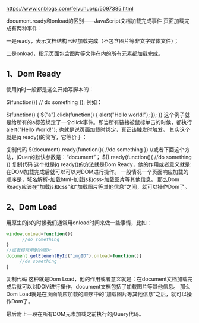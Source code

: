 https://www.cnblogs.com/feiyuhuo/p/5097385.html

document.ready和onload的区别——JavaScript文档加载完成事件
页面加载完成有两种事件：

一是ready，表示文档结构已经加载完成（不包含图片等非文字媒体文件）；

二是onload，指示页面包含图片等文件在内的所有元素都加载完成。

 

## 1、Dom Ready

使用jq时一般都是这么开始写脚本的：

$(function(){ 
      // do something 
});
例如：

$(function() {
     $("a").click(function() {
           alert("Hello world!");
      });
})
这个例子就是给所有的a标签绑定了一个click事件。即当所有链接被鼠标单击的时候，都执行 alert("Hello World!");
也就是说页面加载时绑定，真正该触发时触发。
其实这个就是jq ready()的简写，它等价于：

复制代码
$(document).ready(function(){
     //do something
})
//或者下面这个方法，jQuer的默认参数是：“document”；
$().ready(function(){
    //do something
})
复制代码
这个就是jq ready()的方法就是Dom Ready，他的作用或者意义就是:在DOM加载完成后就可以可以对DOM进行操作。
一般情况一个页面响应加载的顺序是，域名解析-加载html-加载js和css-加载图片等其他信息。
那么Dom Ready应该在“加载js和css”和“加载图片等其他信息”之间，就可以操作Dom了。

 

## 2、Dom Load

用原生的js的时候我们通常用onload时间来做一些事情，比如： 

```js
window.onload=function(){
      //do something
}
//或者经常用到的图片
document.getElementById("imgID").onload=function(){
     //do something
}
```
复制代码
这种就是Dom Load，他的作用或者意义就是：在document文档加载完成后就可以对DOM进行操作，document文档包括了加载图片等其他信息。
那么Dom Load就是在页面响应加载的顺序中的“加载图片等其他信息”之后，就可以操作Dom了。

 

最后附上一段在所有DOM元素加载之前执行的jQuery代码。

<script type="text/javascript">
(function() {
            alert("DOM还没加载哦!");
        })(jQuery)
</script>